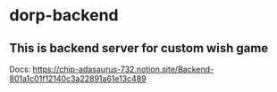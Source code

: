 # dorp-backend
## This is backend server for custom wish game
Docs: https://chip-adasaurus-732.notion.site/Backend-801a1c01f12140c3a22891a61e13c489
